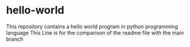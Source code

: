 # hello-world
This repository contains a hello world program in python programming language
This Line is for the comparison of the readme file with the main branch 
